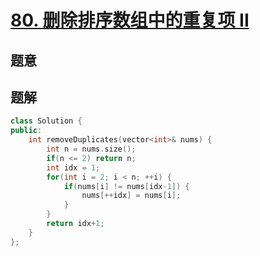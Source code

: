 #  [80. 删除排序数组中的重复项 II](https://leetcode-cn.com/problems/remove-duplicates-from-sorted-array-ii/)

## 题意



## 题解



```c++
class Solution {
public:
    int removeDuplicates(vector<int>& nums) {
        int n = nums.size();
        if(n <= 2) return n;
        int idx = 1;
        for(int i = 2; i < n; ++i) {
            if(nums[i] != nums[idx-1]) {
                nums[++idx] = nums[i];
            }
        }
        return idx+1;
    }
};
```



```python3

```

